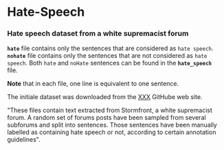 # Hate-Speech
### Hate speech dataset from a white supremacist forum

**`hate`** file contains only the sentences that are considered as `hate speech`. 
**`nohate`** file contains only the sentences that are not considered as `hate speech`.
Both `hate` and `noHate` sentences can be found in the **`hate_speech`** file.

**Note** that in each file, one line is equivalent to one sentence.

The initiale dataset was downloaded from the [XXX]() GitHube web site.

"These files contain text extracted from Stormfront, a white supremacist forum. A random set of forums posts have been sampled from several subforums and split into sentences. Those sentences have been manually labelled as containing hate speech or not, according to certain annotation guidelines".

